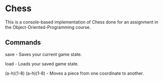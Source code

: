 # Chess
This is a console-based implementation of Chess done for an assignment in the Object-Oriented-Programming course.
## Commands
save - Saves your current game state.

load - Loads your saved game state.

(a-h)(1-8) (a-h)(1-8) - Moves a piece from one coordinate to another.
